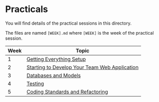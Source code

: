 # Practicals

You will find details of the practical sessions in this directory.

The files are named `[WEEK].md` where `[WEEK]` is the week of the practical session.

| Week | Topic |
| ---- | ----- |
| 1    | [Getting Everything Setup](week1.md)|
| 2    | [Starting to Develop Your Team Web Application](week2.md)|
| 3    | [Databases and Models](week3.md)|
| 4    | [Testing](week4.md)|
| 5    | [Coding Standards and Refactoring](week5.md)|